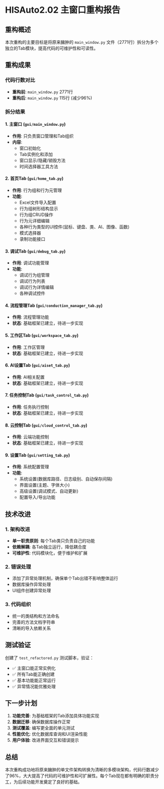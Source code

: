 # HISAuto2.02 主窗口重构报告

## 重构概述

本次重构的主要目标是将原来臃肿的 `main_window.py` 文件（2771行）拆分为多个独立的Tab模块，提高代码的可维护性和可读性。

## 重构成果

### 代码行数对比
- **重构前**: `main_window.py` 2771行
- **重构后**: `main_window.py` 115行 (减少96%)

### 拆分结果

#### 1. 主窗口 (`gui/main_window.py`)
- **作用**: 只负责窗口管理和Tab组织
- **内容**: 
  - 窗口初始化
  - Tab实例化和添加
  - 窗口显示/隐藏/销毁方法
  - 时间选择器工具方法

#### 2. 首页Tab (`gui/home_tab.py`)
- **作用**: 行为组和行为元管理
- **功能**:
  - Excel文件导入配置
  - 行为组树形结构显示
  - 行为组CRUD操作
  - 行为元详细编辑
  - 各种行为类型的UI控件(鼠标、键盘、类、AI、图像、函数)
  - 模式选择器
  - 录制功能接口

#### 3. 调试Tab (`gui/debug_tab.py`)
- **作用**: 调试功能管理
- **功能**:
  - 调试行为组管理
  - 调试行为列表
  - 调试行为详情编辑
  - 各种调试控件

#### 4. 流程管理Tab (`gui/conduction_manager_tab.py`)
- **作用**: 流程管理功能
- **状态**: 基础框架已建立，待进一步实现

#### 5. 工作区Tab (`gui/workspace_tab.py`)
- **作用**: 工作区管理
- **状态**: 基础框架已建立，待进一步实现

#### 6. AI设置Tab (`gui/aiset_tab.py`)
- **作用**: AI相关配置
- **状态**: 基础框架已建立，待进一步实现

#### 7. 任务控制Tab (`gui/task_control_tab.py`)
- **作用**: 任务执行控制
- **状态**: 基础框架已建立，待进一步实现

#### 8. 云控制Tab (`gui/cloud_control_tab.py`)
- **作用**: 云端功能控制
- **状态**: 基础框架已建立，待进一步实现

#### 9. 设置Tab (`gui/setting_tab.py`)
- **作用**: 系统配置管理
- **功能**:
  - 系统设置(数据库路径、日志级别、自动保存间隔)
  - 界面设置(主题、字体大小)
  - 高级设置(调试模式、自动更新)
  - 配置导入/导出功能

## 技术改进

### 1. 架构改进
- **单一职责原则**: 每个Tab类只负责自己的功能
- **依赖解耦**: 各Tab独立运行，降低耦合度
- **可维护性**: 代码模块化，便于维护和扩展

### 2. 错误处理
- 添加了异常处理机制，确保单个Tab出错不影响整体运行
- 数据库操作异常处理
- UI组件创建异常处理

### 3. 代码组织
- 统一的类结构和方法命名
- 完善的方法文档字符串
- 清晰的导入依赖关系

## 测试验证

创建了 `test_refactored.py` 测试脚本，验证：
- ✅ 主窗口能正常实例化
- ✅ 所有Tab能正确创建
- ✅ 基本功能能正常运行
- ✅ 异常情况能优雅处理

## 下一步计划

1. **功能完善**: 为基础框架的Tab添加具体功能实现
2. **数据迁移**: 确保数据库操作正常
3. **测试覆盖**: 编写更全面的单元测试
4. **性能优化**: 优化数据库查询和UI渲染性能
5. **用户体验**: 改进界面交互和错误提示

## 总结

本次重构成功地将原来臃肿的单文件架构转换为清晰的多模块架构，代码行数减少了96%，大大提高了代码的可维护性和可扩展性。每个Tab现在都有明确的职责分工，为后续功能开发奠定了良好的基础。 